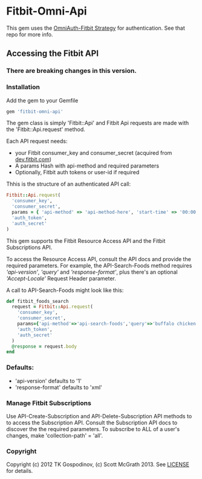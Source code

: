 # Fitbit-Omni-Api

This gem uses the [OmniAuth-Fitbit Strategy](https://github.com/tkgospodinov/omniauth-fitbit) for authentication.
See that repo for more info.

## Accessing the Fitbit API
### There are breaking changes in this version.

### Installation

Add the gem to your Gemfile
```ruby
gem 'fitbit-omni-api'
```

The gem class is simply 'Fitbit::Api' and Fitbit Api requests are made with the 'Fitbit::Api.request' method.

Each API request needs:
* your Fitbit consumer_key and consumer_secret (acquired from [dev.fitbit.com](http://dev.fitbit.cpm))
* A params Hash with api-method and required parameters 
* Optionally, Fitbit auth tokens or user-id if required 

Thhis is the structure of an authenticated API call: 

```ruby
Fitbit::Api.request(
  'consumer_key',
  'consumer_secret',
  params = { 'api-method' => 'api-method-here', 'start-time' => '00:00' }
  'auth_token',
  'auth_secret'
)
```

This gem supports the Fitbit Resource Access API and the Fitbit Subscriptions API.

To access the Resource Access API, consult the API docs and provide the required parameters. For example,
the API-Search-Foods method requires _'api-version'_, _'query'_ and _'response-format'_, plus there's an optional
_'Accept-Locale'_  Request Header parameter.

A call to API-Search-Foods might look like this:

```ruby
def fitbit_foods_search
  request = Fitbit::Api.request(
    'consumer_key',
    'consumer_secret',
    params={'api-method'=>'api-search-foods','query'=>'buffalo chicken','Accept-Locale'=>'en_US'}
    'auth_token',
    'auth_secret'
  )
  @response = request.body
end
```

### Defaults:
* 'api-version' defaults to '1'
* 'response-format' defaults to 'xml'

### Manage Fitbit Subscriptions
Use API-Create-Subscription and API-Delete-Subscription API methods to to access the Subscription API.
Consult the Subscription API docs to discover the the required parameters.
To subscribe to ALL of a user's changes, make 'collection-path' = 'all'.

### Copyright

Copyright (c) 2012 TK Gospodinov, (c) Scott McGrath 2013. See [LICENSE](https://github.com/tkgospodinov/omniauth-fitbit/blob/master/LICENSE.md) for details.
